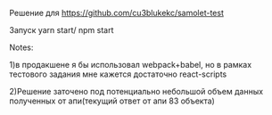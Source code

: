 Решение для https://github.com/cu3blukekc/samolet-test

Запуск yarn start/ npm start

Notes:

1)в продакшене я бы использовал webpack+babel, но в рамках тестового задания мне кажется достаточно react-scripts

2)Решение заточено под потенциально небольшой объем данных полученных от апи(текущий ответ от апи 83 объекта)

